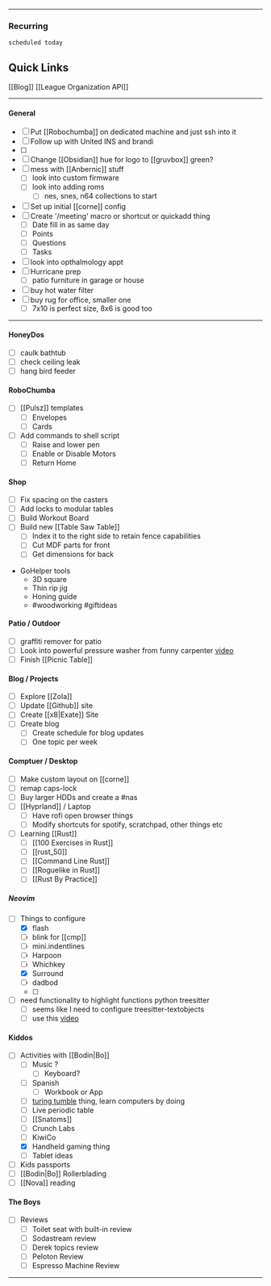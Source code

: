 
---
### Recurring
```tasks
scheduled today
```


## Quick Links

[[Blog]]
[[League Organization API]]


---
#### General

- [ ] Put [[Robochumba]] on dedicated machine and just ssh into it
- [ ] Follow up with United INS and brandi
- [ ] 
- [ ] Change [[Obsidian]] hue for logo to [[gruvbox]] green?
- [ ] mess with [[Anbernic]] stuff
	- [ ] look into custom firmware
	- [ ] look into adding roms
		- [ ] nes, snes, n64 collections to start
- [ ] Set up initial [[corne]] config
- [ ] Create '/meeting' macro or shortcut or quickadd thing
	- [ ] Date fill in as same day
	- [ ] Points
	- [ ] Questions
	- [ ] Tasks
- [ ] look into opthalmology appt 
- [ ] Hurricane prep
	- [ ] patio furniture in garage or house
- [ ] buy hot water filter
- [ ] buy rug for office, smaller one
	- [ ] 7x10 is perfect size, 8x6 is good too 

---

#### HoneyDos
- [ ] caulk bathtub 
- [ ] check ceiling leak
- [ ] hang bird feeder 

#### RoboChumba
- [ ] [[Pulsz]] templates
	- [ ] Envelopes
	- [ ] Cards
- [ ] Add commands to shell script
	- [ ] Raise and lower pen
	- [ ] Enable or Disable Motors
	- [ ] Return Home
#### Shop
- [ ] Fix spacing on the casters
- [ ] Add locks to modular tables
- [ ] Build Workout Board
- [ ] Build new [[Table Saw Table]]
	- [ ] Index it to the right side to retain fence capabilities
	- [ ] Cut MDF parts for front
	- [ ] Get dimensions for back
- GoHelper tools
	- 3D square
	- Thin rip jig
	- Honing guide
	-  #woodworking #giftideas
#### Patio / Outdoor
- [ ] graffiti remover for patio
- [ ] Look into powerful pressure washer from funny carpenter [video](https://youtu.be/1uxSc7z5op8?si=jWCol5TJ98pq0HoT)
- [ ] Finish [[Picnic Table]] 
#### Blog / Projects
- [ ] Explore [[Zola]]
- [ ] Update [[Github]] site
- [ ] Create [[x8|Exate]] Site
- [ ] Create blog
	- [ ] Create schedule for blog updates
	- [ ] One topic per week
#### Comptuer / Desktop 
- [ ] Make custom layout on [[corne]]
- [ ] remap caps-lock
- [ ] Buy larger HDDs and create a #nas
- [ ] [[Hyprland]] / Laptop 
	- [ ] Have rofi open browser things
	- [ ] Modify shortcuts for spotify, scratchpad, other things etc
- [ ] Learning [[Rust]]
	- [ ] [[100 Exercises in Rust]]
	- [ ] [[rust_50]]
	- [ ] [[Command Line Rust]]
	- [ ] [[Roguelike in Rust]]
	- [ ] [[Rust By Practice]] 
##### Neovim
- [ ] Things to configure
	- [x] flash
	- [ ] blink for [[cmp]]
	- [ ] mini.indentlines
	- [ ] Harpoon
	- [ ] Whichkey 
	- [x] Surround
	- [ ] dadbod
	- [ ]  
- [ ] need functionality to highlight functions python treesitter
	- [ ] seems like I need to configure treesitter-textobjects
	- [ ] use this [video](https://www.youtube.com/watch?v=CEMPq_r8UYQ)
#### Kiddos
- [ ] Activities with [[Bodin|Bo]]
	- [ ] Music ?
		- [ ] Keyboard?
	- [ ] Spanish
		- [ ] Workbook or App
	- [ ] [turing tumble](https://upperstory.com/turingtumble/)  thing, learn computers by doing
	- [ ] Live periodic table
	- [ ]  [[Snatoms]]
	- [ ] Crunch Labs
	- [ ] KiwiCo  
	- [x] Handheld gaming thing
	- [ ] Tablet ideas
- [ ] Kids passports
- [ ] [[Bodin|Bo]] Rollerblading
- [ ] [[Nova]] reading
#### The Boys
- [ ] Reviews
	- [ ] Toilet seat with built-in review
	- [ ] Sodastream review 
	- [ ] Derek topics review
	- [ ] Peloton Review
	- [ ] Espresso Machine Review

---
